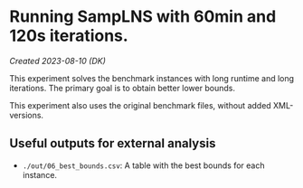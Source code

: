 # Running SampLNS with 60min and 120s iterations.

_Created 2023-08-10 (DK)_

This experiment solves the benchmark instances with long runtime and long
iterations. The primary goal is to obtain better lower bounds.

This experiment also uses the original benchmark files, without added
XML-versions.

## Useful outputs for external analysis

- `./out/06_best_bounds.csv`: A table with the best bounds for each instance.
